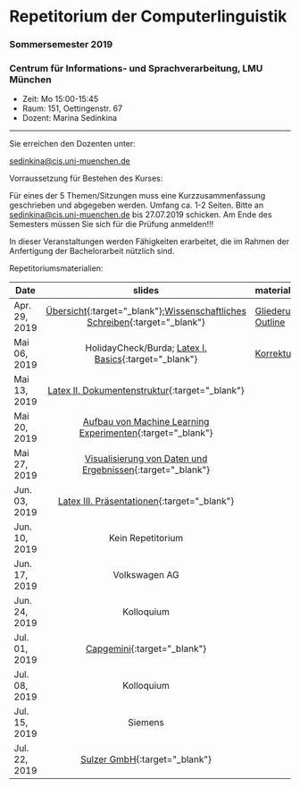 # Repetitorium der Computerlinguistik
### Sommersemester 2019
### Centrum für Informations- und Sprachverarbeitung, LMU München

 - Zeit: Mo 15:00-15:45 
 - Raum: 151, Oettingenstr. 67
 - Dozent: Marina Sedinkina


- - -

Sie erreichen den Dozenten unter:

sedinkina@cis.uni-muenchen.de

Vorraussetzung für Bestehen des Kurses:

Für eines der 5 Themen/Sitzungen muss eine Kurzzusammenfassung geschrieben und abgegeben werden.
Umfang ca. 1-2 Seiten. Bitte an sedinkina@cis.uni-muenchen.de bis 27.07.2019 schicken.
Am Ende des Semesters müssen Sie sich für die Prüfung anmelden!!!

In dieser Veranstaltungen werden Fähigkeiten erarbeitet, die im Rahmen der Anfertigung der Bachelorarbeit nützlich sind.

Repetitoriumsmaterialien:

| Date | slides | materials |
|-----------------------------|:--------------------------------:|:-------------------------------------------------------------------|
| Apr. 29, 2019 | [Übersicht](Repetitorium_der_Computerlinguistik_2019.pdf){:target="_blank"};[Wissenschaftliches Schreiben](scientific_writing.pdf){:target="_blank"}  | [Gliederung](Gliederung_Beispiel.pdf); [Outline](Outline.pdf)|
| Mai 06, 2019 |  HolidayCheck/Burda; [Latex I. Basics](slides_latex1.pdf){:target="_blank"} |  [Korrekturlesen](https://www.uni-muenchen.de/studium/studium_aktuell/neuigkeiten/ia/korrekturlesen-studierende/index.html) |
| Mai 13, 2019 | [Latex II. Dokumentenstruktur](xxx.pdf){:target="_blank"} | |
| Mai 20, 2019 | [Aufbau von Machine Learning Experimenten](xxx.pdf){:target="_blank"}  | |
| Mai 27, 2019 | [Visualisierung von Daten und Ergebnissen](xxx.pdf){:target="_blank"} | |
| Jun. 03, 2019 | [Latex III. Präsentationen](xxx.pdf){:target="_blank"}| |
| Jun. 10, 2019 | Kein Repetitorium | |
| Jun. 17, 2019 | Volkswagen AG | |
| Jun. 24, 2019 | Kolloquium | |
| Jul. 01, 2019 | [Capgemini](https://www.capgemini.com/de-de/){:target="_blank"} | |
| Jul. 08, 2019 | Kolloquium| |
| Jul. 15, 2019 | Siemens | |
| Jul. 22, 2019 | [Sulzer GmbH](https://www.sulzer.de/){:target="_blank"}| |
